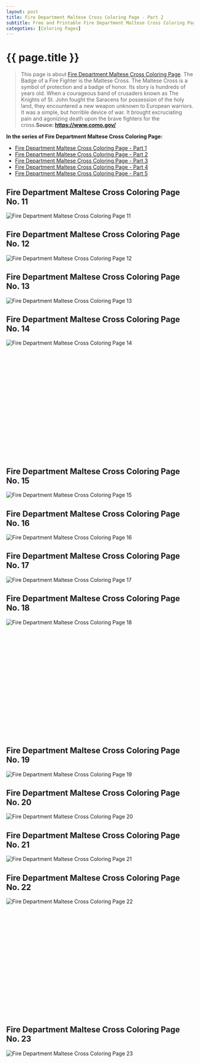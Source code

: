 ```yaml
---
layout: post
title: Fire Department Maltese Cross Coloring Page - Part 2
subtitle: Free and Printable Fire Department Maltese Cross Coloring Page - Part 2
categoties: [Coloring Pages]
---
```

{{ page.title }}
================
> This page is about [Fire Department Maltese Cross Coloring Page](https://hoanghabelle.github.io/). The Badge of a Fire Fighter is the Maltese Cross. The Maltese Cross is a symbol of protection and a badge of honor. Its story is hundreds of years old. When a courageous band of crusaders known as The Knights of St. John fought the Saracens for possession of the holy land, they encountered a new weapon unknown to European warriors. It was a simple, but horrible device of war. It brought excruciating pain and agonizing death upon the brave fighters for the cross.__Souce: https://www.como.gov/__

**In the series of Fire Department Maltese Cross Coloring Page:**

* [Fire Department Maltese Cross Coloring Page - Part 1](https://hoanghabelle.github.io/2017/12/04/Fire-Department-Maltese-Cross-Coloring-Page-part-1.html)
* [Fire Department Maltese Cross Coloring Page - Part 2](https://hoanghabelle.github.io/2017/12/04/Fire-Department-Maltese-Cross-Coloring-Page-part-2.html)
* [Fire Department Maltese Cross Coloring Page - Part 3](https://hoanghabelle.github.io/2017/12/04/Fire-Department-Maltese-Cross-Coloring-Page-part-3.html)
* [Fire Department Maltese Cross Coloring Page - Part 4](https://hoanghabelle.github.io/2017/12/04/Fire-Department-Maltese-Cross-Coloring-Page-part-4.html)
* [Fire Department Maltese Cross Coloring Page - Part 5](https://hoanghabelle.github.io/2017/12/04/Fire-Department-Maltese-Cross-Coloring-Page-part-5.html)
## Fire Department Maltese Cross Coloring Page No. 11
![Fire Department Maltese Cross Coloring Page 11](https://hoanghabelle.github.io/img2/Fire-Department-Maltese-Cross-Coloring-Page%20(11).jpg "Fire Department Maltese Cross Coloring Page 11")

## Fire Department Maltese Cross Coloring Page No. 12
![Fire Department Maltese Cross Coloring Page 12](https://hoanghabelle.github.io/img2/Fire-Department-Maltese-Cross-Coloring-Page%20(12).jpg "Fire Department Maltese Cross Coloring Page 12")

## Fire Department Maltese Cross Coloring Page No. 13
![Fire Department Maltese Cross Coloring Page 13](https://hoanghabelle.github.io/img2/Fire-Department-Maltese-Cross-Coloring-Page%20(13).jpg "Fire Department Maltese Cross Coloring Page 13")

## Fire Department Maltese Cross Coloring Page No. 14
![Fire Department Maltese Cross Coloring Page 14](https://hoanghabelle.github.io/img2/Fire-Department-Maltese-Cross-Coloring-Page%20(14).jpg "Fire Department Maltese Cross Coloring Page 14")

<script async src="//pagead2.googlesyndication.com/pagead/js/adsbygoogle.js"></script><!-- Texxtonly --><ins class="adsbygoogle" style="display:inline-block;width:336px;height:280px" data-ad-client="ca-pub-6753140515841889" data-ad-slot="3207852233"></ins><script>(adsbygoogle = window.adsbygoogle || []).push({}); </script>

## Fire Department Maltese Cross Coloring Page No. 15
![Fire Department Maltese Cross Coloring Page 15](https://hoanghabelle.github.io/img2/Fire-Department-Maltese-Cross-Coloring-Page%20(15).jpg "Fire Department Maltese Cross Coloring Page 15")

## Fire Department Maltese Cross Coloring Page No. 16
![Fire Department Maltese Cross Coloring Page 16](https://hoanghabelle.github.io/img2/Fire-Department-Maltese-Cross-Coloring-Page%20(16).jpg "Fire Department Maltese Cross Coloring Page 16")

## Fire Department Maltese Cross Coloring Page No. 17
![Fire Department Maltese Cross Coloring Page 17](https://hoanghabelle.github.io/img2/Fire-Department-Maltese-Cross-Coloring-Page%20(17).jpg "Fire Department Maltese Cross Coloring Page 17")

## Fire Department Maltese Cross Coloring Page No. 18
![Fire Department Maltese Cross Coloring Page 18](https://hoanghabelle.github.io/img2/Fire-Department-Maltese-Cross-Coloring-Page%20(18).jpg "Fire Department Maltese Cross Coloring Page 18")

<script async src="//pagead2.googlesyndication.com/pagead/js/adsbygoogle.js"></script><!-- Texxtonly --><ins class="adsbygoogle" style="display:inline-block;width:336px;height:280px" data-ad-client="ca-pub-6753140515841889" data-ad-slot="3207852233"></ins><script>(adsbygoogle = window.adsbygoogle || []).push({}); </script>

## Fire Department Maltese Cross Coloring Page No. 19
![Fire Department Maltese Cross Coloring Page 19](https://hoanghabelle.github.io/img2/Fire-Department-Maltese-Cross-Coloring-Page%20(19).jpg "Fire Department Maltese Cross Coloring Page 19")

## Fire Department Maltese Cross Coloring Page No. 20
![Fire Department Maltese Cross Coloring Page 20](https://hoanghabelle.github.io/img2/Fire-Department-Maltese-Cross-Coloring-Page%20(20).jpg "Fire Department Maltese Cross Coloring Page 20")

## Fire Department Maltese Cross Coloring Page No. 21
![Fire Department Maltese Cross Coloring Page 21](https://hoanghabelle.github.io/img2/Fire-Department-Maltese-Cross-Coloring-Page%20(21).jpg "Fire Department Maltese Cross Coloring Page 21")

## Fire Department Maltese Cross Coloring Page No. 22
![Fire Department Maltese Cross Coloring Page 22](https://hoanghabelle.github.io/img2/Fire-Department-Maltese-Cross-Coloring-Page%20(22).jpg "Fire Department Maltese Cross Coloring Page 22")

<script async src="//pagead2.googlesyndication.com/pagead/js/adsbygoogle.js"></script><!-- Texxtonly --><ins class="adsbygoogle" style="display:inline-block;width:336px;height:280px" data-ad-client="ca-pub-6753140515841889" data-ad-slot="3207852233"></ins><script>(adsbygoogle = window.adsbygoogle || []).push({}); </script>

## Fire Department Maltese Cross Coloring Page No. 23
![Fire Department Maltese Cross Coloring Page 23](https://hoanghabelle.github.io/img2/Fire-Department-Maltese-Cross-Coloring-Page%20(23).jpg "Fire Department Maltese Cross Coloring Page 23")

